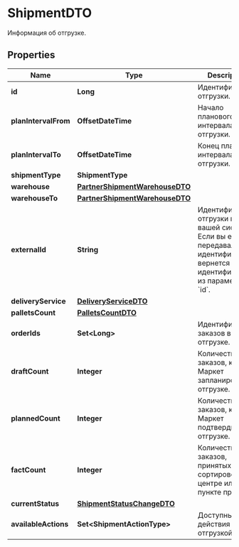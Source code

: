 

# ShipmentDTO

Информация об отгрузке.

## Properties

| Name | Type | Description | Notes |
|------------ | ------------- | ------------- | -------------|
|**id** | **Long** | Идентификатор отгрузки. |  [optional] |
|**planIntervalFrom** | **OffsetDateTime** | Начало планового интервала отгрузки. |  [optional] |
|**planIntervalTo** | **OffsetDateTime** | Конец планового интервала отгрузки. |  [optional] |
|**shipmentType** | **ShipmentType** |  |  [optional] |
|**warehouse** | [**PartnerShipmentWarehouseDTO**](PartnerShipmentWarehouseDTO.md) |  |  [optional] |
|**warehouseTo** | [**PartnerShipmentWarehouseDTO**](PartnerShipmentWarehouseDTO.md) |  |  [optional] |
|**externalId** | **String** | Идентификатор отгрузки в вашей системе. Если вы еще не передавали идентификатор, вернется идентификатор из параметра &#x60;id&#x60;. |  [optional] |
|**deliveryService** | [**DeliveryServiceDTO**](DeliveryServiceDTO.md) |  |  [optional] |
|**palletsCount** | [**PalletsCountDTO**](PalletsCountDTO.md) |  |  [optional] |
|**orderIds** | **Set&lt;Long&gt;** | Идентификаторы заказов в отгрузке. |  |
|**draftCount** | **Integer** | Количество заказов, которое Маркет запланировал к отгрузке. |  [optional] |
|**plannedCount** | **Integer** | Количество заказов, которое Маркет подтвердил к отгрузке. |  [optional] |
|**factCount** | **Integer** | Количество заказов, принятых в сортировочном центре или пункте приема. |  [optional] |
|**currentStatus** | [**ShipmentStatusChangeDTO**](ShipmentStatusChangeDTO.md) |  |  [optional] |
|**availableActions** | **Set&lt;ShipmentActionType&gt;** | Доступные действия над отгрузкой. |  |



